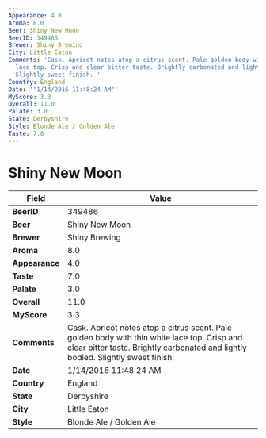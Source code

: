 ```yaml
---
Appearance: 4.0
Aroma: 8.0
Beer: Shiny New Moon
BeerID: 349486
Brewer: Shiny Brewing
City: Little Eaton
Comments: 'Cask. Apricot notes atop a citrus scent. Pale golden body with thin white
  lace top. Crisp and clear bitter taste. Brightly carbonated and lightly bodied.
  Slightly sweet finish. '
Country: England
Date: '"1/14/2016 11:48:24 AM"'
MyScore: 3.3
Overall: 11.0
Palate: 3.0
State: Derbyshire
Style: Blonde Ale / Golden Ale
Taste: 7.0
---
```


# Shiny New Moon

| Field         | Value |
|---------------|-------|
| **BeerID** | 349486 |
| **Beer** | Shiny New Moon |
| **Brewer** | Shiny Brewing |
| **Aroma** | 8.0 |
| **Appearance** | 4.0 |
| **Taste** | 7.0 |
| **Palate** | 3.0 |
| **Overall** | 11.0 |
| **MyScore** | 3.3 |
| **Comments** | Cask. Apricot notes atop a citrus scent. Pale golden body with thin white lace top. Crisp and clear bitter taste. Brightly carbonated and lightly bodied. Slightly sweet finish.  |
| **Date** | 1/14/2016 11:48:24 AM |
| **Country** | England |
| **State** | Derbyshire |
| **City** | Little Eaton |
| **Style** | Blonde Ale / Golden Ale |
